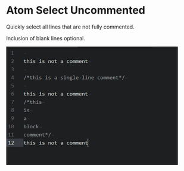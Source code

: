 # Atom Select Uncommented

Quickly select all lines that are not fully commented.

Inclusion of blank lines optional.

![screenshot](https://github.com/andytruett/Atom-Select-Uncommented/blob/master/select-uncommented.gif)
